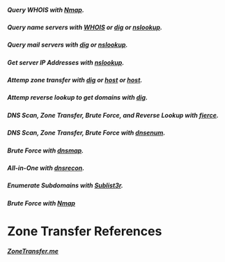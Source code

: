 ##### Query WHOIS with [Nmap](../../Tools/NetworkDiscovery/Nmap/README.md#Query-WHOIS).
##### Query name servers with [WHOIS](../../Tools/Domain/whois/README.md#Query) or [dig](../../Tools/Domain/dig/README.md#Query-Record-Type) or [nslookup](../../Tools/Domain/nslookup/README.md#Query-Name-Servers).
##### Query mail servers with [dig](../../Tools/Domain/dig/README.md#Query-Record-Type) or  [nslookup](../../Tools/Domain/nslookup/README.md#Query-Mail-Servers).
##### Get server IP Addresses with [nslookup](../../Tools/Domain/nslookup/README.md#Get-IP-Address-of-Server).
##### Attemp zone transfer with [dig](../../Tools/Domain/dig/README.md#Host-Transfer) or [host](../../Tools/Domain/host/README.md#Zone-Transfer) or [host](../../Tools/Domain/nslookup/README.md#Zone-Transfer).
##### Attemp reverse lookup to get domains with [dig](../../Tools/Domain/dig/README.md#Reverse-Lookup-to-Get-Domains).
##### DNS Scan, Zone Transfer, Brute Force, and Reverse Lookup with [fierce](../../Tools/Domain/fierce/README.md).
##### DNS Scan, Zone Transfer, Brute Force with [dnsenum](../../Tools/Domain/dnsenum/README.md).
##### Brute Force with [dnsmap](../../Tools/Domain/dnsmap/README.md).
##### All-in-One with [dnsrecon](../../Tools/Domain/dnsrecon/README.md).

##### Enumerate Subdomains with [Sublist3r](../../Tools/Domain/Sublist3r/README.md).

##### Brute Force with [Nmap](../../Tools/NetworkDiscovery/Nmap/README.md#Brute-Force-DNS)

# Zone Transfer References
##### [ZoneTransfer.me](https://digi.ninja/projects/zonetransferme.php)